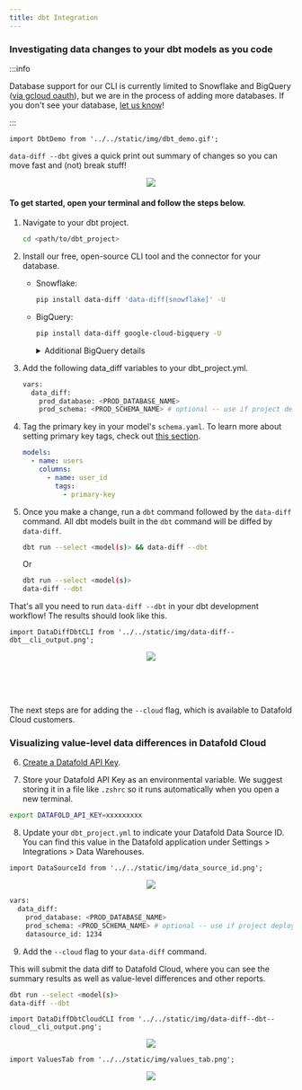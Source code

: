 ```yaml
---
title: dbt Integration
---
```


### Investigating data changes to your dbt models as you code

:::info

Database support for our CLI is currently limited to Snowflake and BigQuery ([via gcloud oauth](https://docs.getdbt.com/reference/warehouse-setups/bigquery-setup#oauth-via-gcloud)), but we are in the process of adding more databases. If you don't see your database, [let us know](https://github.com/datafold/data-diff/issues/new?assignees=&labels=new-db-driver&template=request-support-for-a-database.md&title=Add+support+for+%3Cdatabase+name%3E)!

:::

```mdx-code-block
import DbtDemo from '../../static/img/dbt_demo.gif';

```
`data-diff --dbt` gives a quick print out summary of changes so you can move fast and (not) break stuff!

<center><img src={DbtDemo} style={{width: '75%'}}/></center>


#### To get started, open your terminal and follow the steps below.

1. Navigate to your dbt project.
    ```bash
    cd <path/to/dbt_project>
    ```
2. Install our free, open-source CLI tool and the connector for your database.

    - Snowflake:
      ```bash
      pip install data-diff 'data-diff[snowflake]' -U
      ```

    - BigQuery:
      ```bash
      pip install data-diff google-cloud-bigquery -U
      ```
      <details>
        <summary>Additional BigQuery details</summary>
        Only dbt projects that use the <a href="https://docs.getdbt.com/reference/warehouse-setups/bigquery-setup#oauth-via-gcloud">OAuth via gcloud</a> connection method are currently supported.
        <br/>
        <br/>
        For example, run:
        <br/>
        <code>gcloud auth application-default login</code>
        <br/>
        Before:
        <br/>
        <code>dbt run --select &lt;model(s)&gt; && data-diff --dbt</code>
        <br/>
        
      </details>
    

3. Add the following data_diff variables to your dbt_project.yml.
    ```bash
    vars:
      data_diff:
        prod_database: <PROD_DATABASE_NAME>
        prod_schema: <PROD_SCHEMA_NAME> # optional -- use if project deploys to a single schema
    ```
4. Tag the primary key in your model's `schema.yaml`. To learn more about setting primary key tags, check out [this section](../integrations/orchestration/dbt_adv_config#tag-primary-keys-in-dbt-models).
    ```yaml
    models:
      - name: users
        columns:
          - name: user_id
            tags:
              - primary-key
    ```
5. Once you make a change, run a `dbt` command followed by the `data-diff` command. All dbt models built in the `dbt` command will be diffed by `data-diff`.
    ```bash
    dbt run --select <model(s)> && data-diff --dbt
    ```
    Or

    ```bash
    dbt run --select <model(s)>
    data-diff --dbt
    ```

That's all you need to run `data-diff --dbt` in your dbt development workflow! The results should look like this.


```mdx-code-block
import DataDiffDbtCLI from '../../static/img/data-diff--dbt__cli_output.png';

```

<center><img src={DataDiffDbtCLI} style={{width: '75%'}}/></center>

<br/><br/><br/>

The next steps are for adding the `--cloud` flag, which is available to Datafold Cloud customers.

### Visualizing value-level data differences in Datafold Cloud

6. [Create a Datafold API Key](../api/api-overview.md#create-a-datafold-api-key).

7. Store your Datafold API Key as an environmental variable. We suggest storing it in a file like `.zshrc` so it runs automatically when you open a new terminal.
```bash
export DATAFOLD_API_KEY=xxxxxxxxx
```

8. Update your `dbt_project.yml` to indicate your Datafold Data Source ID. You can find this value in the Datafold application under Settings > Integrations > Data Warehouses.

```mdx-code-block
import DataSourceId from '../../static/img/data_source_id.png';

```

<center><img src={DataSourceId} style={{width: '75%'}}/></center>

```bash
vars:
  data_diff:
    prod_database: <PROD_DATABASE_NAME>
    prod_schema: <PROD_SCHEMA_NAME> # optional -- use if project deploys to a single schema
    datasource_id: 1234
```

9. Add the `--cloud` flag to your `data-diff` command. 

This will submit the data diff to Datafold Cloud, where you can see the summary results as well as value-level differences and other reports.

```bash
dbt run --select <model(s)>
data-diff --dbt
```

```mdx-code-block
import DataDiffDbtCloudCLI from '../../static/img/data-diff--dbt--cloud__cli_output.png';

```

<center><img src={DataDiffDbtCloudCLI} style={{width: '75%'}}/></center>

```mdx-code-block
import ValuesTab from '../../static/img/values_tab.png';

```

<center><img src={ValuesTab} style={{width: '75%'}}/></center>